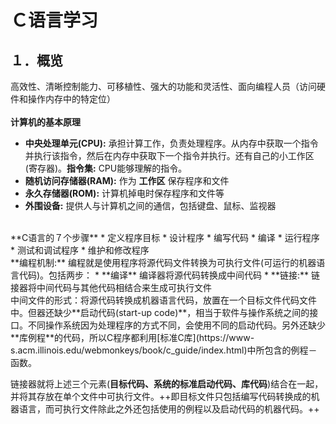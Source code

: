 
# Ｃ语言学习
## １．概览
高效性、清晰控制能力、可移植性、强大的功能和灵活性、面向编程人员（访问硬件和操作内存中的特定位）</br></br>
**计算机的基本原理**
* **中央处理单元(CPU):** 承担计算工作，负责处理程序。从内存中获取一个指令并执行该指令，然后在内存中获取下一个指令并执行。还有自己的小工作区(寄存器)。**指令集:** CPU能够理解的指令。
* **随机访问存储器(RAM):** 作为 **工作区** 保存程序和文件
* **永久存储器(ROM):** 计算机掉电时保存程序和文件等
* **外围设备:** 提供人与计算机之间的通信，包括键盘、鼠标、监视器

</br>
**C语言的７个步骤**
* 定义程序目标
* 设计程序
* 编写代码
* 编译
* 运行程序
* 测试和调试程序
* 维护和修改程序

</br>
**编程机制:** 编程就是使用程序将源代码文件转换为可执行文件(可运行的机器语言代码)。包括两步：
* **编译** 编译器将源代码转换成中间代码
* **链接:** 链接器将中间代码与其他代码相结合来生成可执行文件

</br>
中间文件的形式：将源代码转换成机器语言代码，放置在一个目标文件代码文件中。但器还缺少**启动代码(start-up code)**，相当于软件与操作系统之间的接口。不同操作系统因为处理程序的方式不同，会使用不同的启动代码。另外还缺少**库例程**的代码，所以C程序都利用[标准C库](https://www-s.acm.illinois.edu/webmonkeys/book/c_guide/index.html)中所包含的例程－函数。

链接器就将上述三个元素(**目标代码、系统的标准启动代码、库代码**)结合在一起，并将其存放在单个文件中可执行文件。++即目标文件只包括编写代码转换成的机器语言，而可执行文件除此之外还包括使用的例程以及启动代码的机器代码。++












